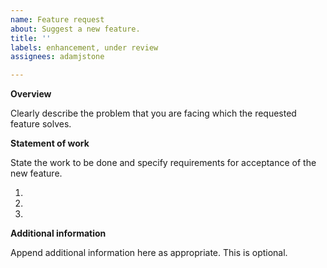 ```yaml
---
name: Feature request
about: Suggest a new feature.
title: ''
labels: enhancement, under review
assignees: adamjstone

---
```


**Overview**

Clearly describe the problem that you are facing which the requested feature solves.

**Statement of work**

State the work to be done and specify requirements for acceptance of the new feature.

1. 
2. 
3. 

**Additional information**

Append additional information here as appropriate. This is optional.
